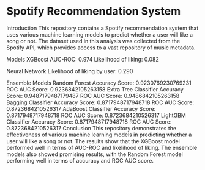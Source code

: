Spotify Recommendation System
=============================

Introduction
This repository contains a Spotify recommendation system that uses various machine learning models to predict whether a user will like a song or not. The dataset used in this analysis was collected from the Spotify API, which provides access to a vast repository of music metadata.

Models
XGBoost
AUC-ROC: 0.974 Likelihood of liking: 0.082

Neural Network
Likelihood of liking by user: 0.290

Ensemble Models
Random Forest
Accuracy Score: 0.9230769230769231
ROC AUC Score: 0.9236842105263158
Extra Tree Classifier
Accuracy Score: 0.9487179487179487
ROC AUC Score: 0.9486842105263158
Bagging Classifier
Accuracy Score: 0.8717948717948718
ROC AUC Score: 0.8723684210526317
AdaBoost Classifier
Accuracy Score: 0.8717948717948718
ROC AUC Score: 0.8723684210526317
LightGBM Classifier
Accuracy Score: 0.8717948717948718
ROC AUC Score: 0.8723684210526317
Conclusion
This repository demonstrates the effectiveness of various machine learning models in predicting whether a user will like a song or not. The results show that the XGBoost model performed well in terms of AUC-ROC and likelihood of liking. The ensemble models also showed promising results, with the Random Forest model performing well in terms of accuracy and ROC AUC score.
